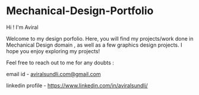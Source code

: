 # Mechanical-Design-Portfolio
Hi ! I'm Aviral 

Welcome to my design porfolio. Here, you will find my projects/work done in Mechanical Design domain , as well as a few graphics design projects.
I hope you enjoy exploring my projects!

Feel free to reach out to me for any doubts :

email id - aviralsundli.com@gmail.com 

linkedin profile - https://www.linkedin.com/in/aviralsundli/
